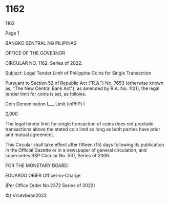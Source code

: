 # 1162

1162

Page 1

BANGKO SENTRAL NG PILIPINAS

OFFICE OF THE GOVERNOR

CIRCULAR NO. 1162. Series of 2022.

Subject: Legal Tender Limit of Philippine Coins for Single Transaction

Pursuant to Section 52 of Republic Act ("R.A.") No. 7653 (otherwise known as, "The New Central Bank Act"), as amended by R.A. No. 1121], the legal tender limit for coins is set, as follows.

Coin Denomination I___ Limit (inPhP) I

2,000

The legal tender limit for single transaction of coins does not preclude transactions above the stated coin limit so long as both parties have prior and mutual agreement.

This Circular shall take effect after fifteen (15) days following its publication in the Official Gazette or in a newspaper of general circulation, and supersedes BSP Circular No. 537, Series of 2006.

FOR THE MONETARY BOARD:

EDUARDO OBIER Officer-in-Charge

(Per Office Order No.2372 Series of 2022)

©} Vrcevbean2022